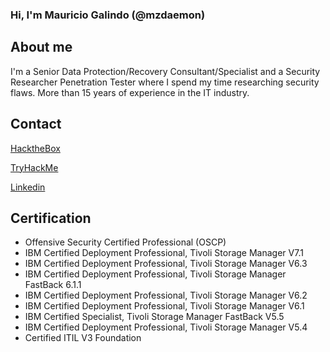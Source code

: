 ### Hi, I'm Mauricio Galindo (@mzdaemon)


## About me
I'm a Senior Data Protection/Recovery Consultant/Specialist and a Security Researcher Penetration Tester where I spend my time researching security flaws.
More than 15 years of experience in the IT industry.

## Contact
[HacktheBox](https://app.hackthebox.com/profile/407317/)

[TryHackMe](https://tryhackme.com/p/mzdaemon)

[Linkedin](https://www.linkedin.com/in/mauriciogalindo)


## Certification
* Offensive Security Certified Professional (OSCP)
* IBM Certified Deployment Professional, Tivoli Storage Manager V7.1
* IBM Certified Deployment Professional, Tivoli Storage Manager V6.3
* IBM Certified Deployment Professional, Tivoli Storage Manager FastBack 6.1.1
* IBM Certified Deployment Professional, Tivoli Storage Manager V6.2
* IBM Certified Deployment Professional, Tivoli Storage Manager V6.1
* IBM Certified Specialist, Tivoli Storage Manager FastBack V5.5
* IBM Certified Deployment Professional, Tivoli Storage Manager V5.4
* Certified ITIL V3 Foundation


<!--
**mauriciogalindo/mauriciogalindo** is a ✨ _special_ ✨ repository because its `README.md` (this file) appears on your GitHub profile.

Here are some ideas to get you started:

- 🔭 I’m currently working on ...
- 🌱 I’m currently learning ...
- 👯 I’m looking to collaborate on ...
- 🤔 I’m looking for help with ...
- 💬 Ask me about ...
- 📫 How to reach me: ...
- 😄 Pronouns: ...
- ⚡ Fun fact: ...
-->
